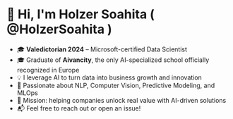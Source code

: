 <!---- 👋 Hi, I’m @HolzerSoahita
- 👀 I’m interested in Data Science
- 🌱 I’m currently learning Machine learning
- 💞️ I’m looking to collaborate on Machine learning
- 📫 How to reach me, just send me an email to holzersoahita@gmail.com
--->


# 👋 Hi, I'm Holzer Soahita ( @HolzerSoahita )

- 🎓 **Valedictorian 2024** – Microsoft-certified Data Scientist  
- 🎓 Graduate of **Aivancity**, the only AI-specialized school officially recognized in Europe  
- 💡 I leverage AI to turn data into business growth and innovation  
- 🧠 Passionate about NLP, Computer Vision, Predictive Modeling, and MLOps  
- 🚀 Mission: helping companies unlock real value with AI-driven solutions
- 📬 Feel free to reach out or open an issue!


<!---
HolzerSoahita/HolzerSoahita is a ✨ special ✨ repository because its `README.md` (this file) appears on your GitHub profile.
You can click the Preview link to take a look at your changes.
--->
